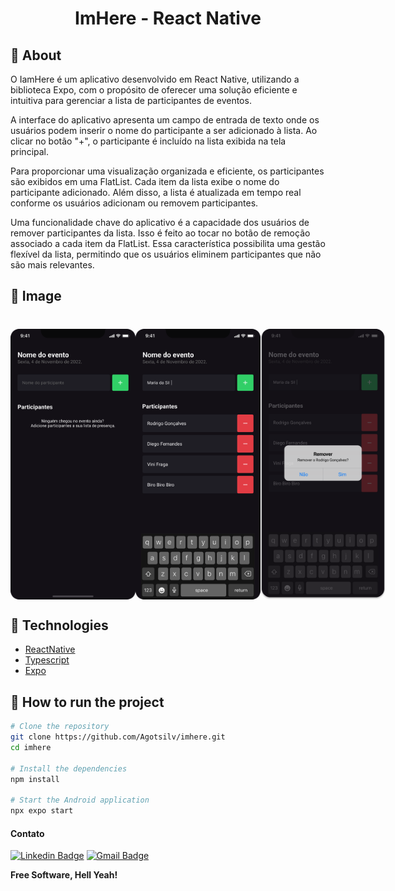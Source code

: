 <h1 align="center">
  ImHere - React Native
</h1>

## 🔖 About

O IamHere é um aplicativo desenvolvido em React Native, utilizando a biblioteca Expo, com o propósito de oferecer uma solução eficiente e intuitiva para gerenciar a lista de participantes de eventos.

A interface do aplicativo apresenta um campo de entrada de texto onde os usuários podem inserir o nome do participante a ser adicionado à lista. Ao clicar no botão "+", o participante é incluído na lista exibida na tela principal.

Para proporcionar uma visualização organizada e eficiente, os participantes são exibidos em uma FlatList. Cada item da lista exibe o nome do participante adicionado. Além disso, a lista é atualizada em tempo real conforme os usuários adicionam ou removem participantes.

Uma funcionalidade chave do aplicativo é a capacidade dos usuários de remover participantes da lista. Isso é feito ao tocar no botão de remoção associado a cada item da FlatList. Essa característica possibilita uma gestão flexível da lista, permitindo que os usuários eliminem participantes que não são mais relevantes.

## 🔖 Image

<h1 align="center">
  <div style="display: flex; flex-direction: row; align: center;" align="center">
    <img width="200" style="border-radius: 10px" height="auto" alt="Screenshot" title="Screenshot" src="assets/images/screenshot_1.svg" />
    <img width="200" style="border-radius: 10px" height="auto" alt="Screenshot" title="Level Up" src="assets/images/screenshot_2.svg" />
    <img width="200" style="border-radius: 10px" height="auto" alt="Screenshot" title="Screenshot" src="assets/images/screenshot_3.svg" />
  <div>
</h1>

## 🚀 Technologies

- [ReactNative](https://reactnative.dev/)
- [Typescript](https://www.typescriptlang.org/)
- [Expo](https://expo.dev/)

## 🏁 How to run the project

```sh
# Clone the repository
git clone https://github.com/Agotsilv/imhere.git
cd imhere

# Install the dependencies
npm install

# Start the Android application
npx expo start

```

#### Contato

[![Linkedin Badge](https://img.shields.io/badge/-Linkedin-blue?style=flat-square&logo=Linkedin&logoColor=white&link=https://www.linkedin.com/in/orodrigogo/)](https://www.linkedin.com/in/agotsilva/)
[![Gmail Badge](https://img.shields.io/badge/-ago.tsilva@gmail.com-c14438?style=flat-square&logo=Gmail&logoColor=white&link=mailto:ago.tsilva@gmail.com)](mailto:ago.tsilva@gmail.com)

**Free Software, Hell Yeah!**
